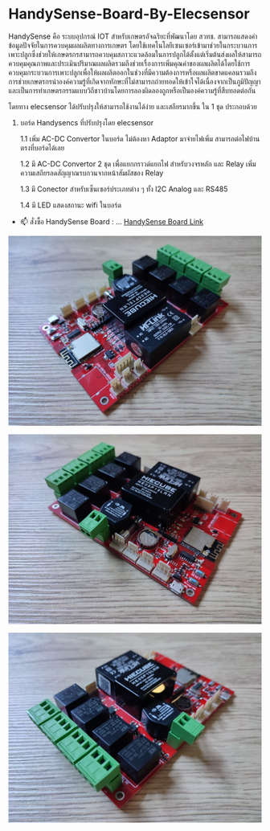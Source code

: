# HandySense-Board-By-Elecsensor

HandySense คือ ระบบอุปกรณ์ IOT สำหรับเกษตรอัจฉริยะที่พัฒนาโดย สวทช. สามารถแสดงค่าข้อมูลปัจจัยในการควบคุมผลผลิตทางการเกษตร โดยใช้เทคโนโลยีเซนเซอร์เข้ามาช่วยในกระบวนการเพาะปลูกซึ่งช่วยให้เกษตรกรสามารถควบคุมสภาวะแวดล้อมในการปลูกได้ตั้งแต่เริ่มต้นส่งผลให้สามารถควบคุมคุณภาพและประเมินปริมาณผลผลิตรวมถึงช่วยเรื่องการเพิ่มคุณค่าของผลผลิตได้โดยใช้การควบคุมกระบวนการเพาะปลูกเพื่อให้ผลผลิตออกในช่วงที่มีความต้องการหรือผลผลิตขาดแคลนรวมถึงการช่วยเกษตรกรนำองค์ความรู้ที่เกิดจากทักษะที่ไม่สามารถถ่ายทอดให้เข้าใจได้เนื่องจากเป็นภูมิปัญญาและเป็นการทำเกษตรกรรมแบบวิถีชาวบ้านโดยการลองผิดลองถูกหรือเป็นองค์ความรู้ที่สืบทอดต่อกัน

โดยทาง elecsensor ได้ปรับปรุงให้สามารถใช้งานได้ง่าย และเสถียรมากขึ้น
ใน 1 ชุด ประกอบด้วย
1. บอร์ด Handysencs ที่ปรับปรุงโดย elecsensor

     1.1 เพิ่ม AC-DC Convertor ในบอร์ด ไม่ต้องหา Adaptor มาจ่ายไฟเพิ่ม สามารถต่อไฟบ้านตรงที่บอร์ดได้เลย
   
     1.2 มี AC-DC Convertor 2 ชุด เพื่อแยกกราวด์แยกไฟ สำหรับวงจรหลัก และ Relay เพิ่มความเสถียรลดสัญญาณรบกวนจากหน้าสัมผัสของ Relay
    
     1.3 มี Conector สำหรับเซ็นเซอร์ประเภทต่าง ๆ ทั้ง I2C  Analog และ RS485 
     
     1.4 มี LED แสดงสถานะ wifi ในบอร์ด

- 📫 สั่งซื้อ HandySense Board : ...
[HandySense Board Link](http://www.elecsensor.com/)


![hds-logo_0](https://github.com/Elecsensor/Elecsensor/blob/main/HandySense_%E0%B9%92%E0%B9%91%E0%B9%90%E0%B9%96%E0%B9%92%E0%B9%99_1.jpg)

![hds-logo_0](https://github.com/Elecsensor/Elecsensor/blob/main/HandySense_%E0%B9%92%E0%B9%91%E0%B9%90%E0%B9%96%E0%B9%92%E0%B9%99_2.jpg)

![hds-logo_0](https://github.com/Elecsensor/Elecsensor/blob/main/HandySense_%E0%B9%92%E0%B9%91%E0%B9%90%E0%B9%96%E0%B9%92%E0%B9%99_3.jpg)
